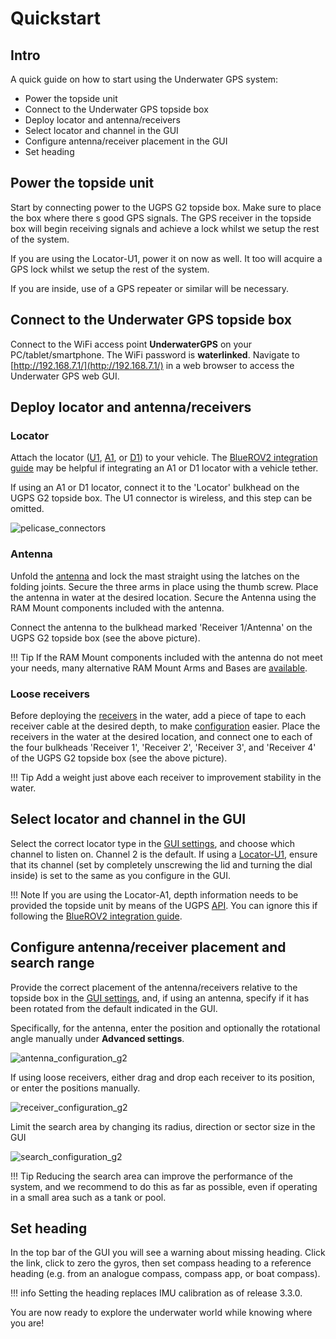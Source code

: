 # Quickstart

## Intro

A quick guide on how to start using the Underwater GPS system:

* Power the topside unit
* Connect to the Underwater GPS topside box
* Deploy locator and antenna/receivers
* Select locator and channel in the GUI
* Configure antenna/receiver placement in the GUI
* Set heading

## Power the topside unit

Start by connecting power to the UGPS G2 topside box. Make sure to place the box where there s good GPS signals. The GPS receiver in the topside box will begin receiving signals and achieve a lock whilst we setup the rest of the system.

If you are using the Locator-U1, power it on now as well. It too will acquire a GPS lock whilst we setup the rest of the system.

If you are inside, use of a GPS repeater or similar will be necessary.

## Connect to the Underwater GPS topside box

Connect to the WiFi access point **UnderwaterGPS** on your PC/tablet/smartphone. The WiFi password is **waterlinked**. Navigate to [http://192.168.7.1/](http://192.168.7.1/) in a web browser to access the Underwater GPS web GUI.

## Deploy locator and antenna/receivers

### Locator

Attach the locator ([U1](../locators/locator-u1), [A1](../locators/locator-a1), or [D1](../locators/locator-d1)) to your vehicle. The [BlueROV2 integration guide](../integration/bluerov-integration) may be helpful if integrating an A1 or D1 locator with a vehicle tether.

If using an A1 or D1 locator, connect it to the 'Locator' bulkhead on the UGPS G2 topside box. The U1 connector is wireless, and this step can be omitted.

![pelicase_connectors](../img/pelicase_g2_connectors.png)

### Antenna

Unfold the [antenna](../../antenna) and lock the mast straight using the latches on the folding joints. Secure the three arms in place using the thumb screw. Place the antenna in water at the desired location. Secure the Antenna using the RAM Mount components included with the antenna.

Connect the antenna to the bulkhead marked 'Receiver 1/Antenna' on the UGPS G2 topside box (see the above picture).

!!! Tip
	If the RAM Mount components included with the antenna do not meet your needs, many alternative RAM Mount Arms and Bases are [available](https://www.rammount.com/shop-all/popular-components/c-size).

### Loose receivers

Before deploying the [receivers](../../receiver-d1) in the water, add a piece of tape to each receiver cable at the desired depth, to make [configuration](#configure-antennareceiver-placement-and-search-range) easier. Place the receivers in the water at the desired location, and connect one to each of the four bulkheads 'Receiver 1', 'Receiver 2', 'Receiver 3', and 'Receiver 4' of the UGPS G2 topside box (see the above picture).

!!! Tip
    Add a weight just above each receiver to improvement stability in the water.

## Select locator and channel in the GUI

Select the correct locator type in the [GUI settings](../gui/settings/), and choose which channel to listen on. Channel 2 is the default. If using a [Locator-U1](../locators/locator-u1/), ensure that its channel (set by completely unscrewing the lid and turning the dial inside) is set to the same as you configure in the GUI.

!!! Note
    If you are using the Locator-A1, depth information needs to be provided the topside unit by means of the UGPS [API](../integration/api). You can ignore this if following the [BlueROV2 integration guide](../integration/bluerov-integration).

## Configure antenna/receiver placement and search range

Provide the correct placement of the antenna/receivers relative to the topside box in the [GUI settings](../gui/settings/), and, if using an antenna, specify if it has been rotated from the default indicated in the GUI.

Specifically, for the antenna, enter the position and optionally the rotational angle manually under **Advanced settings**.

![antenna_configuration_g2](../img/antenna_configuration_g2.png)

If using loose receivers, either drag and drop each receiver to its position, or enter the positions manually.

![receiver_configuration_g2](../img/receiver_configuration_g2.png)

Limit the search area by changing its radius, direction or sector size in the GUI

![search_configuration_g2](../img/search_configuration_g2.png)

!!! Tip
    Reducing the search area can improve the performance of the system, and we recommend to do this as far as possible, even if operating in a small area such as a tank or pool.

## Set heading

In the top bar of the GUI you will see a warning about missing heading. Click the link, click to zero the gyros, then set compass heading to a reference heading (e.g. from an analogue compass, compass app, or boat compass).

!!! info
    Setting the heading replaces IMU calibration as of release 3.3.0.

You are now ready to explore the underwater world while knowing where you are!
